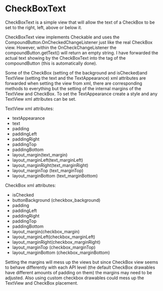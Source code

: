 CheckBoxText
============

CheckBoxText is a simple view that will allow the text of a CheckBox to be set to the right, left, above or below it.
<p>
CheckBoxText view implements Checkable and uses the CompoundButton.OnCheckedChangeListener just like the real CheckBox view. However, within the OnCheckChangeListener the compoundButton.getText() will return an empty string. I have forwarded the actual text showing by the CheckBoxText into the tag of the compoundButton (this is automatically done).
<p>
Some of the CheckBox (setting of the background and isChecked)and TextView (setting the text and the TextAppearance) xml attributes are forwarded when setting the view from xml, there are corresponding methods to everything but the setting of the internal margins of the TextView and CheckBox. To set the TextAppearance create a style and any TextView xml attributes can be set.
<p>
TextView xml attributes:
<ul>
<li>textAppearance</li>
<li>text</li>
<li>padding</li>
<li>paddingLeft</li>
<li>paddingRight</li>
<li>paddingTop</li>
<li>paddingBottom</li>
<li>layout_margin(text_margin)</li>
<li>layout_marginLeft(text_marginLeft)</li>
<li>layout_marginRight(text_marginRight)</li>
<li>layout_marginTop (text_marginTop)</li>
<li>layout_marginBottom (text_marginBottom)</li>
</ul>
<p>
CheckBox xml attributes:
<ul>
<li>isChecked</li>
<li>buttonBackground (checkbox_background)</li>
<li>padding</li>
<li>paddingLeft</li>
<li>paddingRight</li>
<li>paddingTop</li>
<li>paddingBottom</li>
<li>layout_margin(checkbox_margin)</li>
<li>layout_marginLeft(checkbox_marginLeft)</li>
<li>layout_marginRight(checkbox_marginRight)</li>
<li>layout_marginTop (checkbox_marginTop)</li>
<li>layout_marginBottom (checkbox_marginBottom)</li>
</ul>
<p>
Setting the margins will mess up the views but since CheckBox view seems to behave differently with each API level (the default CheckBox drawables have different amounts of padding on them) the margins may need to be adjusted. Also using custom checkbox drawables could mess up the TextView and CheckBox placement.
